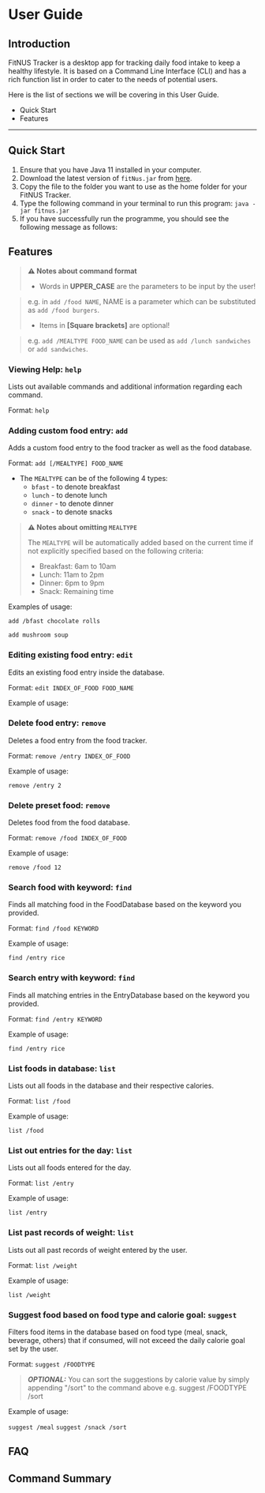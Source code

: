 # User Guide

## Introduction

FitNUS Tracker is a desktop app for tracking daily food intake to keep a healthy lifestyle. 
It is based on a Command Line Interface (CLI) and has a rich function list in order to cater to the needs of potential users.

Here is the list of sections we will be covering in this User Guide.

- Quick Start
- Features

---
## Quick Start

1. Ensure that you have Java 11 installed in your computer. 
2. Download the latest version of `fitNus.jar` from [here](https://github.com/AY2122S1-CS2113T-W12-1/tp/releases/tag/V2.0).
3. Copy the file to the folder you want to use as the home folder for your FitNUS Tracker.
4. Type the following command in your terminal to run this program: 
```java -jar fitnus.jar```
5. If you have successfully run the programme, you should see the following message as follows: 




## Features 
> **⚠️ Notes about command format**
> 
> - Words in **UPPER_CASE** are the parameters to be input by the user!

>  e.g. in `add /food NAME`, NAME is a parameter which can be substituted as `add /food burgers`.
> - Items in **[Square brackets]** are optional!

>  e.g. `add /MEALTYPE FOOD_NAME` can be used as `add /lunch sandwiches` or `add sandwiches`.


### Viewing Help: `help`
Lists out available commands and additional information regarding each command.

Format: `help`

### Adding custom food entry: `add`
Adds a custom food entry to the food tracker as well as the food database.


Format: `add [/MEALTYPE] FOOD_NAME`

* The `MEALTYPE` can be of the following 4 types:
  * `bfast` - to denote breakfast
  * `lunch` - to denote lunch
  * `dinner` - to denote dinner
  * `snack` - to denote snacks

> **⚠️ Notes about omitting `MEALTYPE`**
>
> The `MEALTYPE` will be automatically added based on the current time if not explicitly specified based on the following criteria:
>- Breakfast: 6am to 10am
>- Lunch: 11am to 2pm
>- Dinner: 6pm to 9pm
>- Snack: Remaining time

Examples of usage: 

`add /bfast chocolate rolls`

`add mushroom soup`

### Editing existing food entry: `edit`
Edits an existing food entry inside the database.

Format: `edit INDEX_OF_FOOD FOOD_NAME`

Example of usage:


### Delete food entry: `remove`
Deletes a food entry from the food tracker.

Format: `remove /entry INDEX_OF_FOOD`

Example of usage:

`remove /entry 2`

### Delete preset food: `remove`
Deletes food from the food database.

Format: `remove /food INDEX_OF_FOOD`

Example of usage:

`remove /food 12`

### Search food with keyword: `find`
Finds all matching food in the FoodDatabase based on the keyword you provided.

Format: `find /food KEYWORD`

Example of usage:

`find /entry rice`

### Search entry with keyword: `find`
Finds all matching entries in the EntryDatabase based on the keyword you provided.

Format: `find /entry KEYWORD`

Example of usage:

`find /entry rice`

### List foods in database: `list`
Lists out all foods in the database and their respective calories.

Format: `list /food`

Example of usage:

`list /food`

### List out entries for the day: `list`
Lists out all foods entered for the day.

Format: `list /entry`

Example of usage:

`list /entry`

### List past records of weight: `list`
Lists out all past records of weight entered by the user.

Format: `list /weight`

Example of usage:

`list /weight`

### Suggest food based on food type and calorie goal: `suggest`
Filters food items in the database based on food type (meal, snack, beverage, others) 
that if consumed, will not exceed the daily calorie goal set by the user.


Format: `suggest /FOODTYPE`

> **_OPTIONAL:_** You can sort the suggestions by calorie value by simply appending "/sort"
> to the command above e.g. suggest /FOODTYPE /sort

Example of usage:

`suggest /meal`
`suggest /snack /sort`


## FAQ


## Command Summary


